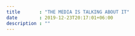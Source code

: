 ```yaml
---
title       : "THE MEDIA IS TALKING ABOUT IT"
date        : 2019-12-23T20:17:01+06:00
description : ""
---
```

